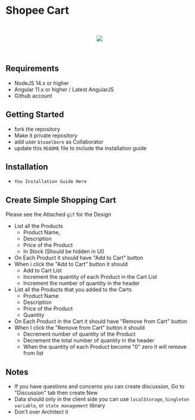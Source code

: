 # Shopee Cart


<br>
<p align="center">
 <img src="https://i.imgur.com/OESQ8sq.gif"></img>
</p>

<br>

## Requirements
* NodeJS 14.x or higher
* Angular 11.x or higher / Latest AngularJS
* Github account

## Getting Started
* fork the repository
* Make it private repository
* add user `btoaelbore` as Collaborator
* update this `README` file to include the installation guide

## Installation
* `You Installation Guide Here`

## Create Simple Shopping Cart 
Please see the Attached `gif` for the Design
* List all the Products 
  * Product Name, 
  * Description 
  * Price of the Product
  * In Stock (Should be hidden in UI)
* On Each Product it should have "Add to Cart" button
* When i click the "Add to Cart" button it should
  * Add to Cart List
  * Increment the quantity of each Product in the Cart List
  * Increment the number of quantity in the header 
* List all the Products that you added to the Carts 
  * Product Name
  * Description
  * Price of the Product
  * Quantity
* On Each Product in the Cart it should have "Remove from Cart" button
* When I click the "Remove from Cart" button it should 
  * Decrement number of quantity of the Product
  * Decrement the total number of quantity in the header
  * When the quantity of each Product become "0" zero it will remove from list


## Notes
* If you have questions and concerns you can create discussion, Go to "Discussion" tab then create New
* Data should only in the client side you can use `localStorage`, `Singleton variable`, or `state management` library
* Don't over Architect it


